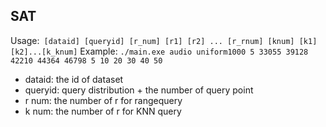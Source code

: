 ## SAT

Usage:` [dataid] [queryid] [r_num] [r1] [r2] ... [r_rnum] [knum] [k1] [k2]...[k_knum]`
Example: `./main.exe audio uniform1000 5 33055 39128 42210 44364 46798 5 10 20 30 40 50  `

- dataid: the id of dataset
- queryid: query distribution + the number of query point
- r num: the number of r for rangequery
- k num: the number of r for KNN query

